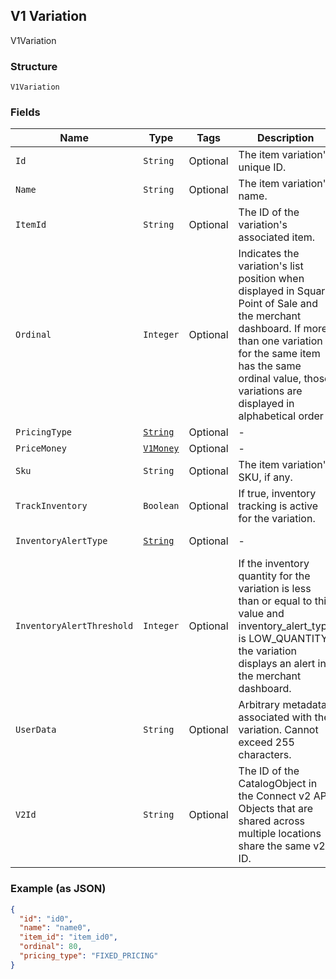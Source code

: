 ## V1 Variation

V1Variation

### Structure

`V1Variation`

### Fields

| Name | Type | Tags | Description | Getter |
|  --- | --- | --- | --- | --- |
| `Id` | `String` | Optional | The item variation's unique ID. | String getId() |
| `Name` | `String` | Optional | The item variation's name. | String getName() |
| `ItemId` | `String` | Optional | The ID of the variation's associated item. | String getItemId() |
| `Ordinal` | `Integer` | Optional | Indicates the variation's list position when displayed in Square Point of Sale and the merchant dashboard. If more than one variation for the same item has the same ordinal value, those variations are displayed in alphabetical order | Integer getOrdinal() |
| `PricingType` | [`String`](/doc/models/v1-variation-pricing-type.md) | Optional | - | String getPricingType() |
| `PriceMoney` | [`V1Money`](/doc/models/v1-money.md) | Optional | - | V1Money getPriceMoney() |
| `Sku` | `String` | Optional | The item variation's SKU, if any. | String getSku() |
| `TrackInventory` | `Boolean` | Optional | If true, inventory tracking is active for the variation. | Boolean getTrackInventory() |
| `InventoryAlertType` | [`String`](/doc/models/v1-variation-inventory-alert-type.md) | Optional | - | String getInventoryAlertType() |
| `InventoryAlertThreshold` | `Integer` | Optional | If the inventory quantity for the variation is less than or equal to this value and inventory_alert_type is LOW_QUANTITY, the variation displays an alert in the merchant dashboard. | Integer getInventoryAlertThreshold() |
| `UserData` | `String` | Optional | Arbitrary metadata associated with the variation. Cannot exceed 255 characters. | String getUserData() |
| `V2Id` | `String` | Optional | The ID of the CatalogObject in the Connect v2 API. Objects that are shared across multiple locations share the same v2 ID. | String getV2Id() |

### Example (as JSON)

```json
{
  "id": "id0",
  "name": "name0",
  "item_id": "item_id0",
  "ordinal": 80,
  "pricing_type": "FIXED_PRICING"
}
```

